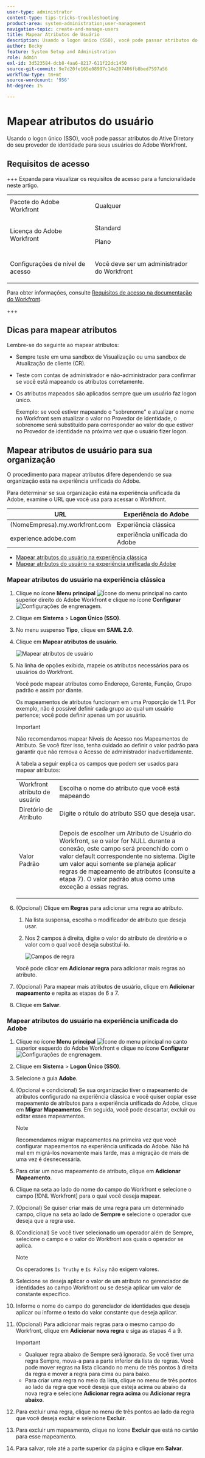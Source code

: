 ```yaml
---
user-type: administrator
content-type: tips-tricks-troubleshooting
product-area: system-administration;user-management
navigation-topic: create-and-manage-users
title: Mapear Atributos de Usuário
description: Usando o logon único (SSO), você pode passar atributos do Ative Diretory do seu provedor de identidade para seus usuários do Adobe Workfront.
author: Becky
feature: System Setup and Administration
role: Admin
exl-id: 3d523584-dcb8-4aa6-8217-611f22dc1450
source-git-commit: 9e7d20fe165e08997c14e207406fb8bed7597a56
workflow-type: tm+mt
source-wordcount: '956'
ht-degree: 1%

---
```


# Mapear atributos do usuário

<!--Audited 2/2024-->

Usando o logon único (SSO), você pode passar atributos do Ative Diretory do seu provedor de identidade para seus usuários do Adobe Workfront.

## Requisitos de acesso

+++ Expanda para visualizar os requisitos de acesso para a funcionalidade neste artigo.

<table style="table-layout:auto"> 
 <col> 
 <col> 
 <tbody> 
  <tr> 
   <td role="rowheader">Pacote do Adobe Workfront</td> 
   <td><p>Qualquer</p></td> 
  </tr> 
  <tr> 
   <td role="rowheader">Licença do Adobe Workfront</td> 
   <td><p>Standard</p><p>Plano</p></td> 
  </tr> 
  <tr> 
   <td role="rowheader">Configurações de nível de acesso</td> 
   <td><p>Você deve ser um administrador do Workfront</p></td>
  </tr> 
 </tbody> 
</table>

Para obter informações, consulte [Requisitos de acesso na documentação do Workfront](/help/quicksilver/administration-and-setup/add-users/access-levels-and-object-permissions/access-level-requirements-in-documentation.md).

+++

## Dicas para mapear atributos

Lembre-se do seguinte ao mapear atributos:

* Sempre teste em uma sandbox de Visualização ou uma sandbox de Atualização de cliente (CR).
* Teste com contas de administrador e não-administrador para confirmar se você está mapeando os atributos corretamente.
* Os atributos mapeados são aplicados sempre que um usuário faz logon único.

  Exemplo: se você estiver mapeando o &quot;sobrenome&quot; e atualizar o nome no Workfront sem atualizar o valor no Provedor de identidade, o sobrenome será substituído para corresponder ao valor do que estiver no Provedor de identidade na próxima vez que o usuário fizer logon.

## Mapear atributos de usuário para sua organização

O procedimento para mapear atributos difere dependendo se sua organização está na experiência unificada do Adobe.

Para determinar se sua organização está na experiência unificada da Adobe, examine o URL que você usa para acessar o Workfront.

| URL | Experiência do Adobe |
|---|---|
| (NomeEmpresa).my.workfront.com | Experiência clássica |
| experience.adobe.com | experiência unificada do Adobe |

* [Mapear atributos do usuário na experiência clássica](#map-user-attributes-in-the-classic-experience)
* [Mapear atributos do usuário na experiência unificada do Adobe](#map-user-attributes-in-the-adobe-unified-experience)

### Mapear atributos do usuário na experiência clássica

1. Clique no ícone **Menu principal** ![Ícone do menu principal](assets/main-menu-icon.png) no canto superior direito do Adobe Workfront e clique no ícone **Configurar** ![Configurações de engrenagem](assets/gear-icon-settings.png).

1. Clique em **Sistema** > **Logon Único (SSO)**.

1. No menu suspenso **Tipo**, clique em **SAML 2.0**.

1. Clique em **Mapear atributos de usuário**.

   ![Mapear atributos de usuário](assets/map-user-attributes.png)

1. Na linha de opções exibida, mapeie os atributos necessários para os usuários do Workfront.

   Você pode mapear atributos como Endereço, Gerente, Função, Grupo padrão e assim por diante.

   Os mapeamentos de atributos funcionam em uma Proporção de 1:1. Por exemplo, não é possível definir cada grupo ao qual um usuário pertence; você pode definir apenas um por usuário.

   >[!IMPORTANT]
   >
   >Não recomendamos mapear Níveis de Acesso nos Mapeamentos de Atributo. Se você fizer isso, tenha cuidado ao definir o valor padrão para garantir que não remova o Acesso de administrador inadvertidamente.

   A tabela a seguir explica os campos que podem ser usados para mapear atributos:

   <table style="table-layout:auto"> 
    <col data-mc-conditions=""> 
    <col data-mc-conditions=""> 
    <tbody> 
     <tr> 
      <td role="rowheader">Workfront atributo de usuário</td> 
      <td>Escolha o nome do atributo que você está mapeando</td> 
     </tr> 
     <tr> 
      <td role="rowheader">Diretório de Atributo</td> 
      <td>Digite o rótulo do atributo SSO que deseja usar.</td> 
     </tr> 
     <tr> 
      <td role="rowheader">Valor Padrão</td> 
      <td> <p>Depois de escolher um Atributo de Usuário do Workfront, se o valor for NULL durante a conexão, este campo será preenchido com o valor default correspondente no sistema. Digite um valor aqui somente se planeja aplicar regras de mapeamento de atributos (consulte a etapa 7). O valor padrão atua como uma exceção a essas regras.</td> 
     </tr> 
    </tbody> 
   </table>

1. (Opcional) Clique em **Regras** para adicionar uma regra ao atributo.

   1. Na lista suspensa, escolha o modificador de atributo que deseja usar.
   1. Nos 2 campos à direita, digite o valor do atributo de diretório e o valor com o qual você deseja substituí-lo.

      ![Campos de regra](assets/rule-fields.png)

   Você pode clicar em **Adicionar regra** para adicionar mais regras ao atributo.

1. (Opcional) Para mapear mais atributos de usuário, clique em **Adicionar mapeamento** e repita as etapas de 6 a 7.
1. Clique em **Salvar**.

### Mapear atributos do usuário na experiência unificada do Adobe

1. Clique no ícone **Menu principal** ![Ícone do menu principal](assets/main-menu-left.png) no canto superior esquerdo do Adobe Workfront e clique no ícone **Configurar** ![Configurações de engrenagem](assets/gear-icon-settings.png).

1. Clique em **Sistema** > **Logon Único (SSO)**.

1. Selecione a guia **Adobe**.

1. (Opcional e condicional) Se sua organização tiver o mapeamento de atributos configurado na experiência clássica e você quiser copiar esse mapeamento de atributos para a experiência unificada do Adobe, clique em **Migrar Mapeamentos**. Em seguida, você pode descartar, excluir ou editar esses mapeamentos.

   >[!NOTE]
   >
   >Recomendamos migrar mapeamentos na primeira vez que você configurar mapeamentos na experiência unificada do Adobe. Não há mal em migrá-los novamente mais tarde, mas a migração de mais de uma vez é desnecessária.

1. Para criar um novo mapeamento de atributo, clique em **Adicionar Mapeamento**.

1. Clique na seta ao lado do nome do campo do Workfront e selecione o campo [!DNL Workfront] para o qual você deseja mapear.

1. (Opcional) Se quiser criar mais de uma regra para um determinado campo, clique na seta ao lado de **Sempre** e selecione o operador que deseja que a regra use.

1. (Condicional) Se você tiver selecionado um operador além de Sempre, selecione o campo e o valor do Workfront aos quais o operador se aplica.

   >[!NOTE]
   >
   >Os operadores `Is Truthy` e `Is Falsy` não exigem valores.

1. Selecione se deseja aplicar o valor de um atributo no gerenciador de identidades ao campo Workfront ou se deseja aplicar um valor de constante específico.

1. Informe o nome do campo do gerenciador de identidades que deseja aplicar ou informe o texto do valor constante que deseja aplicar.

1. (Opcional) Para adicionar mais regras para o mesmo campo do Workfront, clique em **Adicionar nova regra** e siga as etapas 4 a 9.

   >[!IMPORTANT]
   >
   > * Qualquer regra abaixo de Sempre será ignorada. Se você tiver uma regra Sempre, mova-a para a parte inferior da lista de regras. Você pode mover regras na lista clicando no menu de três pontos à direita da regra e mover a regra para cima ou para baixo.
   > * Para criar uma regra no meio da lista, clique no menu de três pontos ao lado da regra que você deseja que esteja acima ou abaixo da nova regra e selecione **Adicionar regra acima** ou **Adicionar regra abaixo**.

1. Para excluir uma regra, clique no menu de três pontos ao lado da regra que você deseja excluir e selecione **Excluir**.
1. Para excluir um mapeamento, clique no ícone **Excluir** que está no cartão para esse mapeamento.

1. Para salvar, role até a parte superior da página e clique em **Salvar**.


